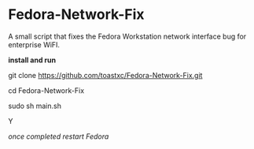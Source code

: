 # Fedora-Network-Fix
A small script that fixes the Fedora Workstation network interface bug for enterprise WiFI.


**install and run**

git clone https://github.com/toastxc/Fedora-Network-Fix.git

cd Fedora-Network-Fix



sudo sh main.sh

Y

_once completed restart Fedora_
